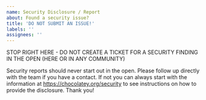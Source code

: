 ```yaml
---
name: Security Disclosure / Report
about: Found a security issue?
title: 'DO NOT SUBMIT AN ISSUE!'
labels: ''
assignees: ''
---
```


STOP RIGHT HERE - DO NOT CREATE A TICKET FOR A SECURITY FINDING IN THE OPEN (HERE OR IN ANY COMMUNITY)

Security reports should never start out in the open. Please follow up directly with the team if you have a contact. If not you can always start with the information at https://chocolatey.org/security to see instructions on how to provide the disclosure. Thank you!
